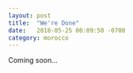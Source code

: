 ```yaml
---
layout: post
title:  "We're Done"
date:   2018-05-25 00:09:50 -0700
category: morocco
---
```


Coming soon...